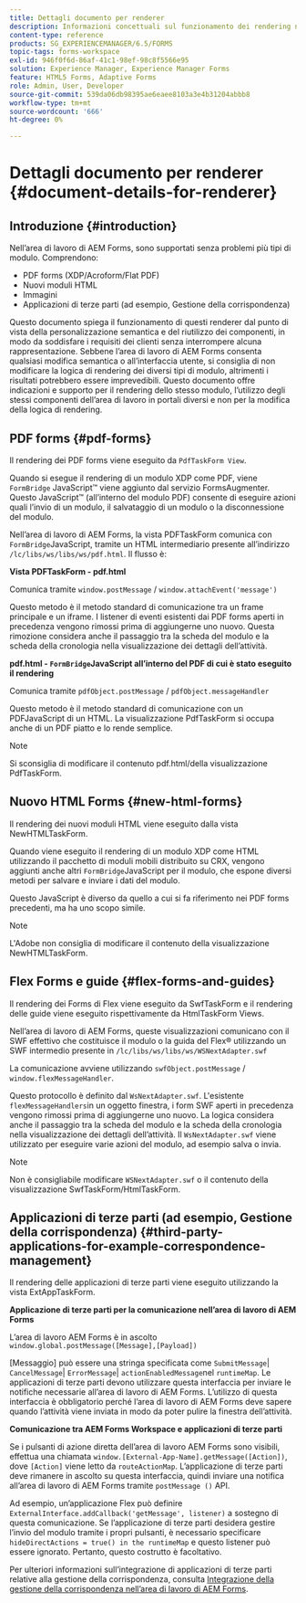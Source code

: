 ```yaml
---
title: Dettagli documento per renderer
description: Informazioni concettuali sul funzionamento dei rendering nell’area di lavoro di AEM Forms per eseguire il rendering dei vari tipi di file e moduli supportati.
content-type: reference
products: SG_EXPERIENCEMANAGER/6.5/FORMS
topic-tags: forms-workspace
exl-id: 946f0f6d-86af-41c1-98ef-98c8f5566e95
solution: Experience Manager, Experience Manager Forms
feature: HTML5 Forms, Adaptive Forms
role: Admin, User, Developer
source-git-commit: 539da06db98395ae6eaee8103a3e4b31204abbb8
workflow-type: tm+mt
source-wordcount: '666'
ht-degree: 0%

---
```


# Dettagli documento per renderer {#document-details-for-renderer}

## Introduzione {#introduction}

Nell’area di lavoro di AEM Forms, sono supportati senza problemi più tipi di modulo. Comprendono:

* PDF forms (XDP/Acroform/Flat PDF)
* Nuovi moduli HTML
* Immagini
* Applicazioni di terze parti (ad esempio, Gestione della corrispondenza)

Questo documento spiega il funzionamento di questi renderer dal punto di vista della personalizzazione semantica e del riutilizzo dei componenti, in modo da soddisfare i requisiti dei clienti senza interrompere alcuna rappresentazione. Sebbene l’area di lavoro di AEM Forms consenta qualsiasi modifica semantica o all’interfaccia utente, si consiglia di non modificare la logica di rendering dei diversi tipi di modulo, altrimenti i risultati potrebbero essere imprevedibili. Questo documento offre indicazioni e supporto per il rendering dello stesso modulo, l’utilizzo degli stessi componenti dell’area di lavoro in portali diversi e non per la modifica della logica di rendering.

## PDF forms {#pdf-forms}

Il rendering dei PDF forms viene eseguito da `PdfTaskForm View`.

Quando si esegue il rendering di un modulo XDP come PDF, viene `FormBridge` JavaScript™ viene aggiunto dal servizio FormsAugmenter. Questo JavaScript™ (all’interno del modulo PDF) consente di eseguire azioni quali l’invio di un modulo, il salvataggio di un modulo o la disconnessione del modulo.

Nell’area di lavoro di AEM Forms, la vista PDFTaskForm comunica con `FormBridge`JavaScript, tramite un HTML intermediario presente all’indirizzo `/lc/libs/ws/libs/ws/pdf.html`. Il flusso è:

**Vista PDFTaskForm - pdf.html**

Comunica tramite `window.postMessage` / `window.attachEvent('message')`

Questo metodo è il metodo standard di comunicazione tra un frame principale e un iframe. I listener di eventi esistenti dai PDF forms aperti in precedenza vengono rimossi prima di aggiungerne uno nuovo. Questa rimozione considera anche il passaggio tra la scheda del modulo e la scheda della cronologia nella visualizzazione dei dettagli dell’attività.

**pdf.html - `FormBridge`JavaScript all’interno del PDF di cui è stato eseguito il rendering**

Comunica tramite `pdfObject.postMessage` / `pdfObject.messageHandler`

Questo metodo è il metodo standard di comunicazione con un PDFJavaScript di un HTML. La visualizzazione PdfTaskForm si occupa anche di un PDF piatto e lo rende semplice.

>[!NOTE]
>
>Si sconsiglia di modificare il contenuto pdf.html/della visualizzazione PdfTaskForm.

## Nuovo HTML Forms {#new-html-forms}

Il rendering dei nuovi moduli HTML viene eseguito dalla vista NewHTMLTaskForm.

Quando viene eseguito il rendering di un modulo XDP come HTML utilizzando il pacchetto di moduli mobili distribuito su CRX, vengono aggiunti anche altri `FormBridge`JavaScript per il modulo, che espone diversi metodi per salvare e inviare i dati del modulo.

Questo JavaScript è diverso da quello a cui si fa riferimento nei PDF forms precedenti, ma ha uno scopo simile.

>[!NOTE]
>
>L&#39;Adobe non consiglia di modificare il contenuto della visualizzazione NewHTMLTaskForm.

## Flex Forms e guide {#flex-forms-and-guides}

Il rendering dei Forms di Flex viene eseguito da SwfTaskForm e il rendering delle guide viene eseguito rispettivamente da HtmlTaskForm Views.

Nell’area di lavoro di AEM Forms, queste visualizzazioni comunicano con il SWF effettivo che costituisce il modulo o la guida del Flex® utilizzando un SWF intermedio presente in `/lc/libs/ws/libs/ws/WSNextAdapter.swf`

La comunicazione avviene utilizzando `swfObject.postMessage` / `window.flexMessageHandler`.

Questo protocollo è definito dal `WsNextAdapter.swf`. L&#39;esistente `flexMessageHandlers`in un oggetto finestra, i form SWF aperti in precedenza vengono rimossi prima di aggiungerne uno nuovo. La logica considera anche il passaggio tra la scheda del modulo e la scheda della cronologia nella visualizzazione dei dettagli dell’attività. Il `WsNextAdapter.swf` viene utilizzato per eseguire varie azioni del modulo, ad esempio salva o invia.

>[!NOTE]
>
>Non è consigliabile modificare `WSNextAdapter.swf` o il contenuto della visualizzazione SwfTaskForm/HtmlTaskForm.

## Applicazioni di terze parti (ad esempio, Gestione della corrispondenza) {#third-party-applications-for-example-correspondence-management}

Il rendering delle applicazioni di terze parti viene eseguito utilizzando la vista ExtAppTaskForm.

**Applicazione di terze parti per la comunicazione nell’area di lavoro di AEM Forms**

L’area di lavoro AEM Forms è in ascolto `window.global.postMessage([Message],[Payload])`

[Messaggio] può essere una stringa specificata come `SubmitMessage`| `CancelMessage`| `ErrorMessage`| `actionEnabledMessage`nel `runtimeMap`. Le applicazioni di terze parti devono utilizzare questa interfaccia per inviare le notifiche necessarie all’area di lavoro di AEM Forms. L’utilizzo di questa interfaccia è obbligatorio perché l’area di lavoro di AEM Forms deve sapere quando l’attività viene inviata in modo da poter pulire la finestra dell’attività.

**Comunicazione tra AEM Forms Workspace e applicazioni di terze parti**

Se i pulsanti di azione diretta dell’area di lavoro AEM Forms sono visibili, effettua una chiamata `window.[External-App-Name].getMessage([Action])`, dove `[Action]` viene letto da `routeActionMap`. L’applicazione di terze parti deve rimanere in ascolto su questa interfaccia, quindi inviare una notifica all’area di lavoro di AEM Forms tramite `postMessage ()` API.

Ad esempio, un’applicazione Flex può definire `ExternalInterface.addCallback('getMessage', listener)` a sostegno di questa comunicazione. Se l’applicazione di terze parti desidera gestire l’invio del modulo tramite i propri pulsanti, è necessario specificare `hideDirectActions = true() in the runtimeMap` e questo listener può essere ignorato. Pertanto, questo costrutto è facoltativo.

Per ulteriori informazioni sull’integrazione di applicazioni di terze parti relative alla gestione della corrispondenza, consulta [Integrazione della gestione della corrispondenza nell’area di lavoro di AEM Forms](/help/forms/using/integrating-correspondence-management-html-workspace.md).
